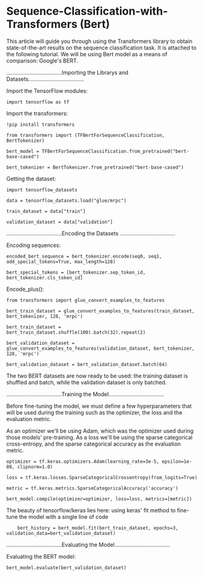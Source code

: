 # Sequence-Classification-with-Transformers (Bert)

This article will guide you through using the Transformers library to obtain state-of-the-art results on the sequence classification task. It is attached to the following tutorial. We will be using Bert model as a means of comparison: Google's BERT.

....................................Importing the Librarys and Datasets....................................


Import the TensorFlow modules:
               
    import tensorflow as tf

Import the transformers:

    !pip install transformers

    from transformers import (TFBertForSequenceClassification, BertTokenizer)

    bert_model = TFBertForSequenceClassification.from_pretrained("bert-base-cased")

    bert_tokenizer = BertTokenizer.from_pretrained("bert-base-cased")

Getting the dataset:

    import tensorflow_datasets

    data = tensorflow_datasets.load("glue/mrpc")

    train_dataset = data["train"]

    validation_dataset = data["validation"]
    
....................................Encoding the Datasets ....................................
    

Encoding sequences:

    encoded_bert_sequence = bert_tokenizer.encode(seq0, seq1, add_special_tokens=True, max_length=128)

    bert_special_tokens = [bert_tokenizer.sep_token_id, bert_tokenizer.cls_token_id]

Encode_plus():

    from transformers import glue_convert_examples_to_features

    bert_train_dataset = glue_convert_examples_to_features(train_dataset, bert_tokenizer, 128, 'mrpc')
    
    bert_train_dataset = bert_train_dataset.shuffle(100).batch(32).repeat(2)

    bert_validation_dataset = glue_convert_examples_to_features(validation_dataset, bert_tokenizer, 128, 'mrpc')
    
    bert_validation_dataset = bert_validation_dataset.batch(64)

The two BERT datasets are now ready to be used: the training dataset is shuffled and batch, while the validation dataset is only batched.

....................................Training the Model....................................

Before fine-tuning the model, we must define a few hyperparameters that will be used during the training such as the optimizer, the loss and the evaluation metric.

As an optimizer we'll be using Adam, which was the optimizer used during those models' pre-training. As a loss we'll be using the sparse categorical cross-entropy, and the sparse categorical accuracy as the evaluation metric.

    optimizer = tf.keras.optimizers.Adam(learning_rate=3e-5, epsilon=1e-08, clipnorm=1.0)

    loss = tf.keras.losses.SparseCategoricalCrossentropy(from_logits=True)

    metric = tf.keras.metrics.SparseCategoricalAccuracy('accuracy')

    bert_model.compile(optimizer=optimizer, loss=loss, metrics=[metric])

The beauty of tensorflow/keras lies here: using keras' fit method to fine-tune the model with a single line of code 

        bert_history = bert_model.fit(bert_train_dataset, epochs=3, validation_data=bert_validation_dataset)

....................................Evaluating the Model....................................

Evaluating the BERT model:

    bert_model.evaluate(bert_validation_dataset)
